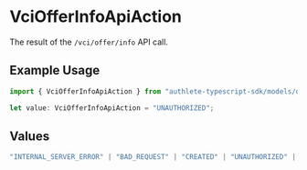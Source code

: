 # VciOfferInfoApiAction

The result of the `/vci/offer/info` API call.

## Example Usage

```typescript
import { VciOfferInfoApiAction } from "authlete-typescript-sdk/models/operations";

let value: VciOfferInfoApiAction = "UNAUTHORIZED";
```

## Values

```typescript
"INTERNAL_SERVER_ERROR" | "BAD_REQUEST" | "CREATED" | "UNAUTHORIZED" | "FORBIDDEN" | "JSON" | "JWT" | "OK"
```